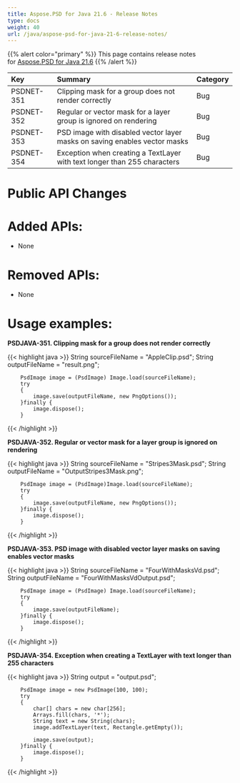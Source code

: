 ```yaml
---
title: Aspose.PSD for Java 21.6 - Release Notes
type: docs
weight: 40
url: /java/aspose-psd-for-java-21-6-release-notes/
---
```


{{% alert color="primary" %}} This page contains release notes for [Aspose.PSD for Java 21.6](https://downloads.aspose.com/psd/java/new-releases/aspose.psd-for-java-21.6/) {{% /alert %}}

|**Key**|**Summary**|**Category**|
| :- | :- | :- |
|PSDNET-351|Сlipping mask for a group does not render correctly|Bug|
|PSDNET-352|Regular or vector mask for a layer group is ignored on rendering|Bug|
|PSDNET-353|PSD image with disabled vector layer masks on saving enables vector masks|Bug|
|PSDNET-354|Exception when creating a TextLayer with text longer than 255 characters|Bug|

# **Public API Changes**
# **Added APIs:**
- None

# **Removed APIs:**
- None

# **Usage examples:**

**PSDJAVA-351. Сlipping mask for a group does not render correctly**

{{< highlight java >}}
        String sourceFileName = "AppleClip.psd";
        String outputFileName = "result.png";

        PsdImage image = (PsdImage) Image.load(sourceFileName);
        try
        {
            image.save(outputFileName, new PngOptions());
        }finally {
            image.dispose();
        }
{{< /highlight >}}

**PSDJAVA-352. Regular or vector mask for a layer group is ignored on rendering**

{{< highlight java >}}
        String sourceFileName = "Stripes3Mask.psd";
        String outputFileName = "OutputStripes3Mask.png";

        PsdImage image = (PsdImage)Image.load(sourceFileName);
        try
        {
            image.save(outputFileName, new PngOptions());
        }finally {
            image.dispose();
        }
{{< /highlight >}}

**PSDJAVA-353. PSD image with disabled vector layer masks on saving enables vector masks**

{{< highlight java >}}
        String sourceFileName = "FourWithMasksVd.psd";
        String outputFileName = "FourWithMasksVdOutput.psd";

        PsdImage image = (PsdImage) Image.load(sourceFileName);
        try
        {
            image.save(outputFileName);
        }finally {
            image.dispose();
        }
{{< /highlight >}}

**PSDJAVA-354. Exception when creating a TextLayer with text longer than 255 characters**

{{< highlight java >}}
        String output = "output.psd";

        PsdImage image = new PsdImage(100, 100);
        try
        {
            char[] chars = new char[256];
            Arrays.fill(chars, '*');
            String text = new String(chars);
            image.addTextLayer(text, Rectangle.getEmpty());

            image.save(output);
        }finally {
            image.dispose();
        }
{{< /highlight >}}
